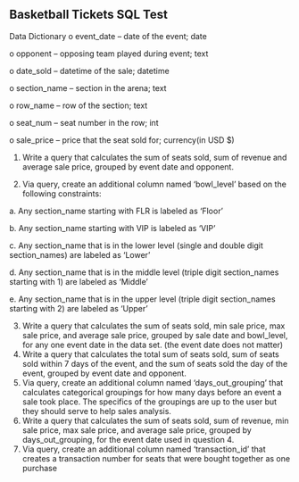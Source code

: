 ## Basketball Tickets SQL Test


Data Dictionary
o event_date – date of the event; date

o opponent – opposing team played during event; text

o date_sold – datetime of the sale; datetime

o section_name – section in the arena; text

o row_name – row of the section; text

o seat_num – seat number in the row; int

o sale_price – price that the seat sold for; currency(in USD $)



1. Write a query that calculates the sum of seats sold, sum of revenue and average sale price,
grouped by event date and opponent.

2. Via query, create an additional column named ‘bowl_level’ based on the following constraints:

a. Any section_name starting with FLR is labeled as ‘Floor’

b. Any section_name starting with VIP is labeled as ‘VIP’

c. Any section_name that is in the lower level (single and double digit section_names) are
labeled as ‘Lower’

d. Any section_name that is in the middle level (triple digit section_names starting with 1)
are labeled as ‘Middle’

e. Any section_name that is in the upper level (triple digit section_names starting with 2)
are labeled as ‘Upper’


3. Write a query that calculates the sum of seats sold, min sale price, max sale price, and average
sale price, grouped by sale date and bowl_level, for any one event date in the data set. (the
event date does not matter)
4. Write a query that calculates the total sum of seats sold, sum of seats sold within 7 days of the
event, and the sum of seats sold the day of the event, grouped by event date and opponent.
5. Via query, create an additional column named ‘days_out_grouping’ that calculates categorical
groupings for how many days before an event a sale took place. The specifics of the groupings
are up to the user but they should serve to help sales analysis.
6. Write a query that calculates the sum of seats sold, sum of revenue, min sale price, max sale
price, and average sale price, grouped by days_out_grouping, for the event date used in
question 4.
7. Via query, create an additional column named ‘transaction_id’ that creates a transaction
number for seats that were bought together as one purchase
